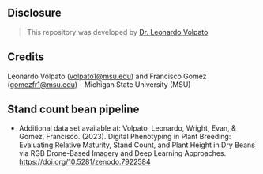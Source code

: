 ## Disclosure
> This repository was developed by [Dr. Leonardo Volpato](https://github.com/volpatoo)
## Credits
Leonardo Volpato (volpato1@msu.edu) and Francisco Gomez (gomezfr1@msu.edu) - Michigan State University (MSU)

## Stand count bean pipeline

- Additional data set available at: Volpato, Leonardo, Wright, Evan, & Gomez, Francisco. (2023). Digital Phenotyping in Plant Breeding: Evaluating Relative Maturity, Stand Count, and Plant Height in Dry Beans via RGB Drone-Based Imagery and Deep Learning Approaches. https://doi.org/10.5281/zenodo.7922584
